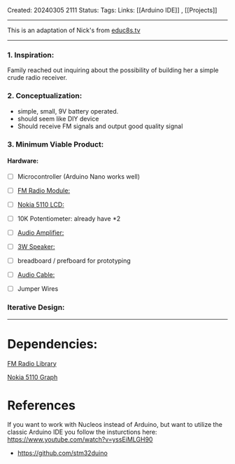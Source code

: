 Created: 20240305 2111
Status:
Tags:
Links: [[Arduino IDE]] , [[Projects]]

---

This is an adaptation of Nick's from [educ8s.tv](https://educ8s.tv/arduino-fm-radio-project/)

---

### 1. Inspiration:

Family reached out inquiring about the possibility of building her a simple crude radio receiver.

### 2. Conceptualization:

- simple, small, 9V battery operated.
- should seem like DIY device
- Should receive FM signals and output good quality signal

### 3. Minimum Viable Product:

#### Hardware:

- [ ] Microcontroller (Arduino Nano works well)

- [ ] [FM Radio Module:](https://www.ebay.com/itm/310795359575)

- [ ] [Nokia 5110 LCD:](https://www.ebay.com/itm/400488314619?hash=item5d3ef6b6fb%3Ag%3AuNYAAOSw2GlXHye0&siteid=0&customid=&toolid=20012)

- [ ] 10K Potentiometer: already have \*2

- [ ] [Audio Amplifier:](https://www.ebay.com/itm/404836913275)

- [ ] [3W Speaker:](https://www.digikey.com/en/products/detail/cui-devices/CMS-402811-28SP/10821307)

- [ ] breadboard / prefboard for prototyping

- [ ] [Audio Cable:](https://www.digikey.com/en/products/detail/tensility-international-corp/10-00344/2350247)

- [ ] Jumper Wires

### Iterative Design:

---

# Dependencies:

[FM Radio Library](https://github.com/mroger/TEA5767)

[Nokia 5110 Graph](http://www.rinkydinkelectronics.com/library.php?id=48)

# References

If you want to work with Nucleos instead of Arduino, but want to utilize the classic Arduino IDE you follow the insturctions here: https://www.youtube.com/watch?v=yssEiMLGH90

- https://github.com/stm32duino
